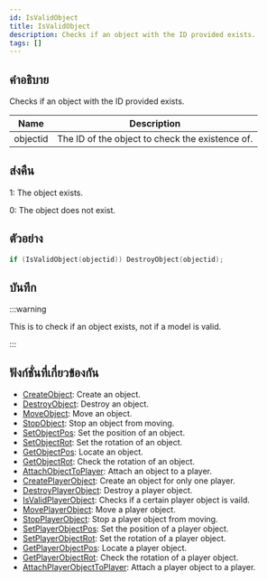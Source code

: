 ```yaml
---
id: IsValidObject
title: IsValidObject
description: Checks if an object with the ID provided exists.
tags: []
---
```


## คำอธิบาย

Checks if an object with the ID provided exists.

| Name     | Description                                     |
| -------- | ----------------------------------------------- |
| objectid | The ID of the object to check the existence of. |

## ส่งคืน

1: The object exists.

0: The object does not exist.

## ตัวอย่าง

```c
if (IsValidObject(objectid)) DestroyObject(objectid);
```

## บันทึก

:::warning

This is to check if an object exists, not if a model is valid.

:::

## ฟังก์ชั่นที่เกี่ยวข้องกัน

- [CreateObject](../../scripting/functions/CreateObject.md): Create an object.
- [DestroyObject](../../scripting/functions/DestroyObject.md): Destroy an object.
- [MoveObject](../../scripting/functions/MoveObject.md): Move an object.
- [StopObject](../../scripting/functions/StopObject.md): Stop an object from moving.
- [SetObjectPos](../../scripting/functions/SetObjectPos.md): Set the position of an object.
- [SetObjectRot](../../scripting/functions/SetObjectRot.md): Set the rotation of an object.
- [GetObjectPos](../../scripting/functions/GetObjectPos.md): Locate an object.
- [GetObjectRot](../../scripting/functions/GetObjectRot.md): Check the rotation of an object.
- [AttachObjectToPlayer](../../scripting/functions/AttachObjectToPlayer.md): Attach an object to a player.
- [CreatePlayerObject](../../scripting/functions/CreatePlayerObject.md): Create an object for only one player.
- [DestroyPlayerObject](../../scripting/functions/DestroyPlayerObject.md): Destroy a player object.
- [IsValidPlayerObject](../../scripting/functions/IsValidPlayerObject.md): Checks if a certain player object is vaild.
- [MovePlayerObject](../../scripting/functions/MovePlayerObject.md): Move a player object.
- [StopPlayerObject](../../scripting/functions/StopPlayerObject.md): Stop a player object from moving.
- [SetPlayerObjectPos](../../scripting/functions/SetPlayerObjectPos.md): Set the position of a player object.
- [SetPlayerObjectRot](../../scripting/functions/SetPlayerObjectRot.md): Set the rotation of a player object.
- [GetPlayerObjectPos](../../scripting/functions/GetPlayerObjectPos.md): Locate a player object.
- [GetPlayerObjectRot](../../scripting/functions/GetPlayerObjectRot.md): Check the rotation of a player object.
- [AttachPlayerObjectToPlayer](../../scripting/functions/AttachPlayerObjectToPlayer.md): Attach a player object to a player.
